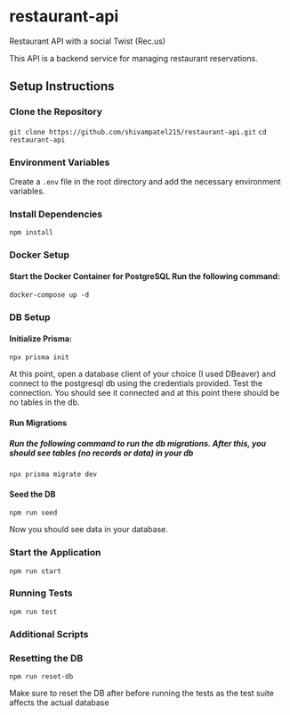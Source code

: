 # restaurant-api
Restaurant API with a social Twist (Rec.us)

This API is a backend service for managing restaurant reservations. 

## Setup Instructions

### Clone the Repository
`git clone https://github.com/shivampatel215/restaurant-api.git`
`cd restaurant-api`

### Environment Variables
Create a `.env` file in the root directory and add the necessary environment variables. 

### Install Dependencies
`npm install`

### Docker Setup
#### Start the Docker Container for PostgreSQL Run the following command: 

`docker-compose up -d`

### DB Setup

#### Initialize Prisma:

`npx prisma init`

At this point, open a database client of your choice (I used DBeaver) and connect to the postgresql db using
the credentials provided. Test the connection. You should see it connected and at this point there should be no tables in the db.

#### Run Migrations
##### Run the following command to run the db migrations. After this, you should see tables (no records or data) in your db

`npx prisma migrate dev`


#### Seed the DB
`npm run seed`

Now you should see data in your database. 

### Start the Application
`npm run start`

### Running Tests
`npm run test`

### Additional Scripts
### Resetting the DB
`npm run reset-db`

Make sure to reset the DB after before running the tests as the test suite affects the actual database







